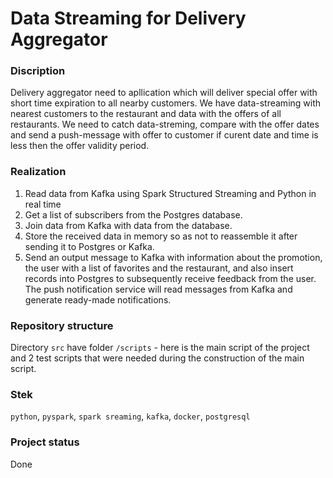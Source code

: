 # Data Streaming for Delivery Aggregator

### Discription

Delivery aggregator need to apllication which will deliver special offer with short time expiration to all nearby customers. 
We have data-streaming with nearest customers to the restaurant and data with the offers of all restaurants. 
We need to catch data-streming, compare with the offer dates and send a push-message with offer to customer if curent date and time is less then the offer validity period.

### Realization

1. Read data from Kafka using Spark Structured Streaming and Python in real time
2. Get a list of subscribers from the Postgres database.
3. Join data from Kafka with data from the database.
4. Store the received data in memory so as not to reassemble it after sending it to Postgres or Kafka.
5. Send an output message to Kafka with information about the promotion, the user with a list of favorites and the restaurant, and also insert records into Postgres to subsequently receive feedback from the user. The push notification service will read messages from Kafka and generate ready-made notifications.

### Repository structure

Directory `src` have folder `/scripts` - here is the main script of the project and 2 test scripts that were needed during the construction of the main script.

### Stek

`python`, `pyspark`, `spark sreaming`, `kafka`, `docker`, `postgresql`

### Project status

Done
